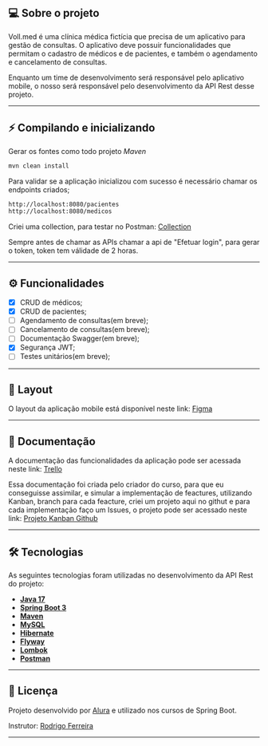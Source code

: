 ## 💻 Sobre o projeto

Voll.med é uma clínica médica fictícia que precisa de um aplicativo para gestão de consultas. O aplicativo deve possuir funcionalidades que permitam o cadastro de médicos e de pacientes, e também o agendamento e cancelamento de consultas.

Enquanto um time de desenvolvimento será responsável pelo aplicativo mobile, o nosso será responsável pelo desenvolvimento da API Rest desse projeto.

---

## ⚡ Compilando e inicializando

Gerar os fontes como todo projeto _Maven_
```bash
mvn clean install
```
Para validar se a aplicação inicializou com sucesso é necessário chamar os endpoints criados;
```bash
http://localhost:8080/pacientes
http://localhost:8080/medicos
```

Criei uma collection, para testar no Postman: <a href="https://github.com/pedrorafante/medVoll/blob/main/src/main/resources/collection/VollMed.postman_collection.json"> Collection </a>

Sempre antes de chamar as APIs chamar a api de "Efetuar login", para gerar o token, token tem válidade de 2 horas.

---

## ⚙️ Funcionalidades

- [x] CRUD de médicos;
- [x] CRUD de pacientes;
- [ ] Agendamento de consultas(em breve);
- [ ] Cancelamento de consultas(em breve);
- [ ] Documentação Swagger(em breve);
- [x] Segurança JWT;
- [ ] Testes unitários(em breve);

---

## 🎨 Layout

O layout da aplicação mobile está disponível neste link: <a href="https://www.figma.com/file/N4CgpJqsg7gjbKuDmra3EV/Voll.med">Figma</a>

---

## 📄 Documentação

A documentação das funcionalidades da aplicação pode ser acessada neste link: <a href="https://trello.com/b/O0lGCsKb/api-voll-med">Trello</a>

Essa documentação foi criada pelo criador do curso, para que eu conseguisse assimilar, e simular a implementação de feactures, utilizando Kanban, branch para cada feacture, criei um projeto aqui no githut e para cada implementação faço um Issues, o projeto pode ser acessado neste link: <a href="https://github.com/users/pedrorafante/projects/1"> Projeto Kanban Github</a>

---

## 🛠 Tecnologias

As seguintes tecnologias foram utilizadas no desenvolvimento da API Rest do projeto:

- **[Java 17](https://www.oracle.com/java)**
- **[Spring Boot 3](https://spring.io/projects/spring-boot)**
- **[Maven](https://maven.apache.org)**
- **[MySQL](https://www.mysql.com)**
- **[Hibernate](https://hibernate.org)**
- **[Flyway](https://flywaydb.org)**
- **[Lombok](https://projectlombok.org)**
- **[Postman](https://www.postman.com)**

---

## 📝 Licença

Projeto desenvolvido por [Alura](https://www.alura.com.br) e utilizado nos cursos de Spring Boot.

Instrutor: [Rodrigo Ferreira](https://cursos.alura.com.br/user/rodrigo-ferreira) 

---
